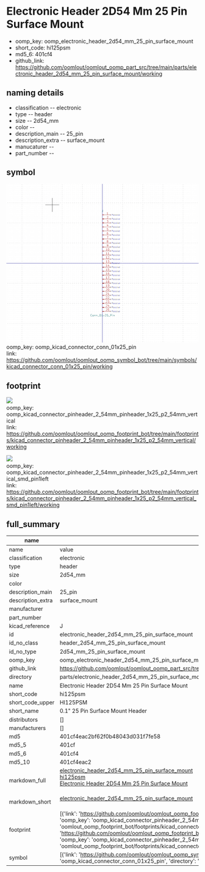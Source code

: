 # Electronic Header 2D54 Mm 25 Pin Surface Mount

  
* oomp_key: oomp_electronic_header_2d54_mm_25_pin_surface_mount 
* short_code: hi125psm
* md5_6: 401cf4  
* github_link: https://github.com/oomlout/oomlout_oomp_part_src/tree/main/parts/electronic_header_2d54_mm_25_pin_surface_mount/working  
## naming details
* classification -- electronic
* type -- header
* size -- 2d54_mm
* color -- 
* description_main -- 25_pin
* description_extra -- surface_mount
* manucaturer -- 
* part_number -- 



## symbol

![](symbol/0/working/working_600.png)  
oomp_key: oomp_kicad_connector_conn_01x25_pin  
link: https://github.com/oomlout/oomlout_oomp_symbol_bot/tree/main/symbols/kicad_connector_conn_01x25_pin/working  

## footprint

![](footprint/0/working/working_600.png)  
oomp_key: oomp_kicad_connector_pinheader_2_54mm_pinheader_1x25_p2_54mm_vertical  
link: https://github.com/oomlout/oomlout_oomp_footprint_bot/tree/main/footprints/kicad_connector_pinheader_2_54mm_pinheader_1x25_p2_54mm_vertical/working  

![](footprint/0/working/working_600.png)  
oomp_key: oomp_kicad_connector_pinheader_2_54mm_pinheader_1x25_p2_54mm_vertical_smd_pin1left  
link: https://github.com/oomlout/oomlout_oomp_footprint_bot/tree/main/footprints/kicad_connector_pinheader_2_54mm_pinheader_1x25_p2_54mm_vertical_smd_pin1left/working  

## full_summary
| name | value | 
| --- | --- | 
| name | value | 
| classification | electronic | 
| type | header | 
| size | 2d54_mm | 
| color |  | 
| description_main | 25_pin | 
| description_extra | surface_mount | 
| manufacturer |  | 
| part_number |  | 
| kicad_reference | J | 
| id | electronic_header_2d54_mm_25_pin_surface_mount | 
| id_no_class | header_2d54_mm_25_pin_surface_mount | 
| id_no_type | 2d54_mm_25_pin_surface_mount | 
| oomp_key | oomp_electronic_header_2d54_mm_25_pin_surface_mount | 
| github_link | https://github.com/oomlout/oomlout_oomp_part_src/tree/main/parts/electronic_header_2d54_mm_25_pin_surface_mount/working | 
| directory | parts/electronic_header_2d54_mm_25_pin_surface_mount | 
| name | Electronic Header 2D54 Mm 25 Pin Surface Mount | 
| short_code | hi125psm | 
| short_code_upper | HI125PSM | 
| short_name | 0.1" 25 Pin Surface Mount Header | 
| distributors | [] | 
| manufacturers | [] | 
| md5 | 401cf4eac2bf62f0b48043d031f7fe58 | 
| md5_5 | 401cf | 
| md5_6 | 401cf4 | 
| md5_10 | 401cf4eac2 | 
| markdown_full | [electronic_header_2d54_mm_25_pin_surface_mount](https://github.com/oomlout/oomlout_oomp_part_src/tree/main/parts/electronic_header_2d54_mm_25_pin_surface_mount/working)<br>[hi125psm](https://github.com/oomlout/oomlout_oomp_part_src/tree/main/parts/electronic_header_2d54_mm_25_pin_surface_mount/working)<br>[Electronic Header 2D54 Mm 25 Pin Surface Mount](https://github.com/oomlout/oomlout_oomp_part_src/tree/main/parts/electronic_header_2d54_mm_25_pin_surface_mount/working)<br><br> | 
| markdown_short | [electronic_header_2d54_mm_25_pin_surface_mount](https://github.com/oomlout/oomlout_oomp_part_src/tree/main/parts/electronic_header_2d54_mm_25_pin_surface_mount/working)<br><br> | 
| footprint | [{'link': 'https://github.com/oomlout/oomlout_oomp_footprint_bot/tree/main/foootprntss/kicad_connector_pinheader_2_54mm_pinheader_1x25_p2_54mm_vertical', 'oomp_key': 'oomp_kicad_connector_pinheader_2_54mm_pinheader_1x25_p2_54mm_vertical', 'directory': 'oomlout_oomp_footprint_bot/footprints/kicad_connector_pinheader_2_54mm_pinheader_1x25_p2_54mm_vertical//working/working.kicad_mod'}, {'link': 'https://github.com/oomlout/oomlout_oomp_footprint_bot/tree/main/foootprntss/kicad_connector_pinheader_2_54mm_pinheader_1x25_p2_54mm_vertical_smd_pin1left', 'oomp_key': 'oomp_kicad_connector_pinheader_2_54mm_pinheader_1x25_p2_54mm_vertical_smd_pin1left', 'directory': 'oomlout_oomp_footprint_bot/footprints/kicad_connector_pinheader_2_54mm_pinheader_1x25_p2_54mm_vertical_smd_pin1left//working/working.kicad_mod'}] | 
| symbol | [{'link': 'https://github.com/oomlout/oomlout_oomp_symbol_bot/tree/main/symbols/kicad_connector_conn_01x25_pin', 'oomp_key': 'oomp_kicad_connector_conn_01x25_pin', 'directory': 'oomlout_oomp_symbol_bot/symbols/kicad_connector_conn_01x25_pin//working/working.kicad_sym'}] | 
